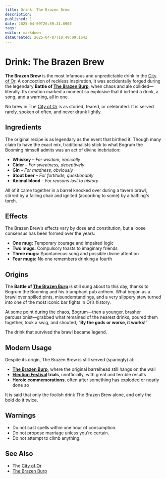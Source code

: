 ```yaml
---
title: Drink: The Brazen Brew
description: 
published: 1
date: 2025-04-09T20:59:31.690Z
tags: 
editor: markdown
dateCreated: 2025-04-07T19:49:09.164Z
---
```


# Drink: The Brazen Brew

**The Brazen Brew** is the most infamous and unpredictable drink in the [City of Or](/location/settlement/city/city-of-or.md). A concoction of reckless inspiration, it was accidentally forged during the legendary **Battle of [The Brazen Burp](/location/settlement/city/city-of-or/shop/the-brazen-burp.md)**, when chaos and ale collided—literally. Its creation marked a moment so explosive that it birthed a drink, a song, and a warning, all in one.

No brew in The [City of Or](/location/settlement/city/city-of-or.md) is as storied, feared, or celebrated. It is served rarely, spoken of often, and never drunk lightly.

## Ingredients
The original recipe is as legendary as the event that birthed it. Though many claim to have the exact mix, traditionalists stick to what Bogrum the Booming himself admits was an act of divine inebriation:

- **Whiskey** – *For wisdom, ironically*  
- **Cider** – *For sweetness, deceptively*  
- **Gin** – *For madness, obviously*  
- **Stout beer** – *For fortitude, questionably*  
- **Animal blood** – *For reasons lost to history*

All of it came together in a barrel knocked over during a tavern brawl, stirred by a falling chair and ignited (according to some) by a halfling's torch.

## Effects
The Brazen Brew’s effects vary by dose and constitution, but a loose consensus has been formed over the years:

- **One mug:** Temporary courage and impaired logic  
- **Two mugs:** Compulsory toasts to imaginary friends  
- **Three mugs:** Spontaneous song and possible divine attention  
- **Four mugs:** No one remembers drinking a fourth

## Origins
The **Battle of [The Brazen Burp](/location/settlement/city/city-of-or/shop/the-brazen-burp.md)** is still sung about to this day, thanks to Bogrum the Booming and his triumphant pub anthem. What began as a brawl over spilled pints, misunderstandings, and a very slippery stew turned into one of the most iconic bar fights in Or’s history.

At some point during the chaos, Bogrum—then a younger, brasher percussionist—grabbed what remained of the nearest drinks, poured them together, took a swig, and shouted, “**By the gods or worse, it works!**”

The drink that survived the brawl became legend.

## Modern Usage
Despite its origin, The Brazen Brew is still served (sparingly) at:

- **[The Brazen Burp](/location/settlement/city/city-of-or/shop/the-brazen-burp.md)**, where the original barrelhead still hangs on the wall  
- **[Election Festival](/location/settlement/city/city-of-or/election-festival.md) trials**, unofficially, with great and terrible results  
- **Heroic commemorations**, often after something has exploded or nearly done so

It is said that only the foolish drink The Brazen Brew alone, and only the bold do it twice.

## Warnings
- Do not cast spells within one hour of consumption.  
- Do not propose marriage unless you're certain.  
- Do not attempt to climb anything.

## See Also
- The [City of Or](/location/settlement/city/city-of-or.md)  
- [The Brazen Burp](/location/settlement/city/city-of-or/shop/the-brazen-burp.md)
